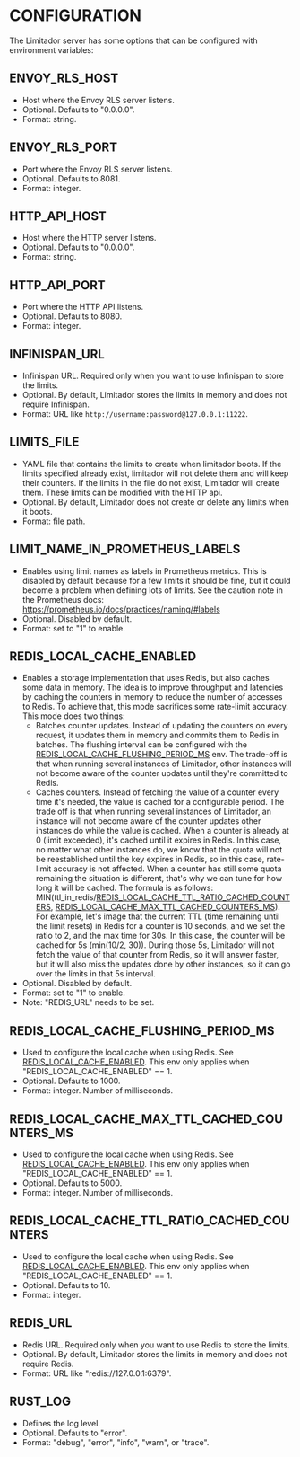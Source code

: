 # CONFIGURATION

The Limitador server has some options that can be configured with environment
variables:

## ENVOY_RLS_HOST

- Host where the Envoy RLS server listens.
- Optional. Defaults to "0.0.0.0".
- Format: string.


## ENVOY_RLS_PORT

- Port where the Envoy RLS server listens.
- Optional. Defaults to 8081.
- Format: integer.


## HTTP_API_HOST

- Host where the HTTP server listens.
- Optional. Defaults to "0.0.0.0".
- Format: string.


## HTTP_API_PORT

- Port where the HTTP API listens.
- Optional. Defaults to 8080.
- Format: integer.


## INFINISPAN_URL

- Infinispan URL. Required only when you want to use Infinispan to store the
  limits.
- Optional. By default, Limitador stores the limits in memory and does not
  require Infinispan.
- Format: URL like `http://username:password@127.0.0.1:11222`.


## LIMITS_FILE

- YAML file that contains the limits to create when limitador boots. If the
limits specified already exist, limitador will not delete them and will keep
their counters. If the limits in the file do not exist, Limitador will create
them. These limits can be modified with the HTTP api.
- Optional. By default, Limitador does not create or delete any limits when it
boots.
- Format: file path.


## LIMIT_NAME_IN_PROMETHEUS_LABELS

- Enables using limit names as labels in Prometheus metrics. This is disabled by
default because for a few limits it should be fine, but it could become a
problem when defining lots of limits. See the caution note in the Prometheus
docs: https://prometheus.io/docs/practices/naming/#labels
- Optional. Disabled by default.
- Format: set to "1" to enable.

## REDIS_LOCAL_CACHE_ENABLED

- Enables a storage implementation that uses Redis, but also caches some data in
memory. The idea is to improve throughput and latencies by caching the counters
in memory to reduce the number of accesses to Redis. To achieve that, this mode
sacrifices some rate-limit accuracy. This mode does two things:
    - Batches counter updates. Instead of updating the counters on every
    request, it updates them in memory and commits them to Redis in batches. The
    flushing interval can be configured with the
    [REDIS_LOCAL_CACHE_FLUSHING_PERIOD_MS](#redis_local_cache_flushing_period_ms)
    env. The trade-off is that when running several instances of Limitador,
    other instances will not become aware of the counter updates until they're
    committed to Redis.
    - Caches counters. Instead of fetching the value of a counter every time
    it's needed, the value is cached for a configurable period. The trade off is
    that when running several instances of Limitador, an instance will not
    become aware of the counter updates other instances do while the value is
    cached. When a counter is already at 0 (limit exceeded), it's cached until
    it expires in Redis. In this case, no matter what other instances do, we
    know that the quota will not be reestablished until the key expires in
    Redis, so in this case, rate-limit accuracy is not affected. When a counter
    has still some quota remaining the situation is different, that's why we can
    tune for how long it will be cached. The formula is as follows:
    MIN(ttl_in_redis/[REDIS_LOCAL_CACHE_TTL_RATIO_CACHED_COUNTERS](#redis_local_cache_ttl_ratio_cached_counters),
    [REDIS_LOCAL_CACHE_MAX_TTL_CACHED_COUNTERS_MS](#redis_local_cache_max_ttl_cached_counters_ms)).
    For example, let's image that the current TTL (time remaining until the
    limit resets) in Redis for a counter is 10 seconds, and we set the ratio to
    2, and the max time for 30s. In this case, the counter will be cached for 5s
    (min(10/2, 30)). During those 5s, Limitador will not fetch the value of that
    counter from Redis, so it will answer faster, but it will also miss the
    updates done by other instances, so it can go over the limits in that 5s
    interval.
- Optional. Disabled by default.
- Format: set to "1" to enable.
- Note: "REDIS_URL" needs to be set.


## REDIS_LOCAL_CACHE_FLUSHING_PERIOD_MS

- Used to configure the local cache when using Redis. See
[REDIS_LOCAL_CACHE_ENABLED](#redis_local_cache_enabled). This env only applies
when "REDIS_LOCAL_CACHE_ENABLED" == 1.
- Optional. Defaults to 1000.
- Format: integer. Number of milliseconds.


## REDIS_LOCAL_CACHE_MAX_TTL_CACHED_COUNTERS_MS

- Used to configure the local cache when using Redis. See
[REDIS_LOCAL_CACHE_ENABLED](#redis_local_cache_enabled). This env only applies
when "REDIS_LOCAL_CACHE_ENABLED" == 1.
- Optional. Defaults to 5000.
- Format: integer. Number of milliseconds.


## REDIS_LOCAL_CACHE_TTL_RATIO_CACHED_COUNTERS

- Used to configure the local cache when using Redis. See
[REDIS_LOCAL_CACHE_ENABLED](#redis_local_cache_enabled). This env only applies
when "REDIS_LOCAL_CACHE_ENABLED" == 1.
- Optional. Defaults to 10.
- Format: integer.


## REDIS_URL

- Redis URL. Required only when you want to use Redis to store the limits.
- Optional. By default, Limitador stores the limits in memory and does not
require Redis.
- Format: URL like "redis://127.0.0.1:6379".


## RUST_LOG

- Defines the log level.
- Optional. Defaults to "error".
- Format: "debug", "error", "info", "warn", or "trace".
